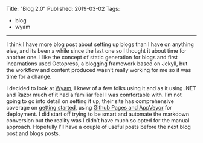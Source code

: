 Title: "Blog 2.0"
Published: 2019-03-02
Tags:
- blog
- wyam
---

I think I have more blog post about setting up blogs than I have on anything else, and its been a while since the last one so I thought it about time for another one. I like the concept of static generation for blogs and first incarnations used Octopress, a blogging framework based on Jekyll, but the workflow and content produced wasn’t really working for me so it was time for a change.

<!--more-->

I decided to look at [Wyam]( https://wyam.io/), I knew of a few folks using it and as it using .NET and Razor much of it had a familiar feel I was comfortable with. I’m not going to go into detail on setting it up, their site has comprehensive coverage on [getting started](https://wyam.io/docs/usage/), using [Github Pages and AppVeyor](https://wyam.io/docs/deployment/appveyor) for deployment. I did start off trying to be smart and automate the markdown conversion but the reality was I didn’t have much so opted for the manual approach. Hopefully I’ll have a couple of useful posts before the next blog post and blogs posts.